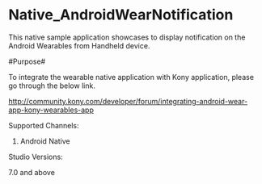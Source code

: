 # Native_AndroidWearNotification

This native sample application showcases to display notification on the Android Wearables from Handheld device.

#Purpose#



To integrate the wearable native application with Kony application, please go through the below link.

http://community.kony.com/developer/forum/integrating-android-wear-app-kony-wearables-app

Supported Channels:

1) Android Native

Studio Versions:

7.0 and above
